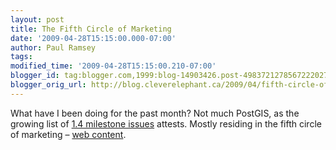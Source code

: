 ```yaml
---
layout: post
title: The Fifth Circle of Marketing
date: '2009-04-28T15:15:00.000-07:00'
author: Paul Ramsey
tags: 
modified_time: '2009-04-28T15:15:00.210-07:00'
blogger_id: tag:blogger.com,1999:blog-14903426.post-4983721278567222027
blogger_orig_url: http://blog.cleverelephant.ca/2009/04/fifth-circle-of-marketing.html
---
```


What have I been doing for the past month? Not much PostGIS, as the growing list of [1.4 milestone issues](http://trac.osgeo.org/postgis/query?status=new&status=assigned&status=reopened&milestone=postgis+1.4.0&milestone=postgis+1.4.1&order=priority) attests. Mostly residing in the fifth circle of marketing &ndash; [web content](http://opengeo.org/).

